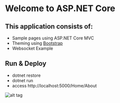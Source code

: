 # Welcome to ASP.NET Core

## This application consists of:

*   Sample pages using ASP.NET Core MVC
*   Theming using [Bootstrap](http://go.microsoft.com/fwlink/?LinkID=398939)
*   Websocket Example


## Run & Deploy

*   dotnet restore
*   dotnet run
*   access http://localhost:5000/Home/About

![alt tag](https://raw.githubusercontent.com/rhizalpatrax64bit/ASPNet-Core-1.0---WebSocket-Example/master/SS.png)
